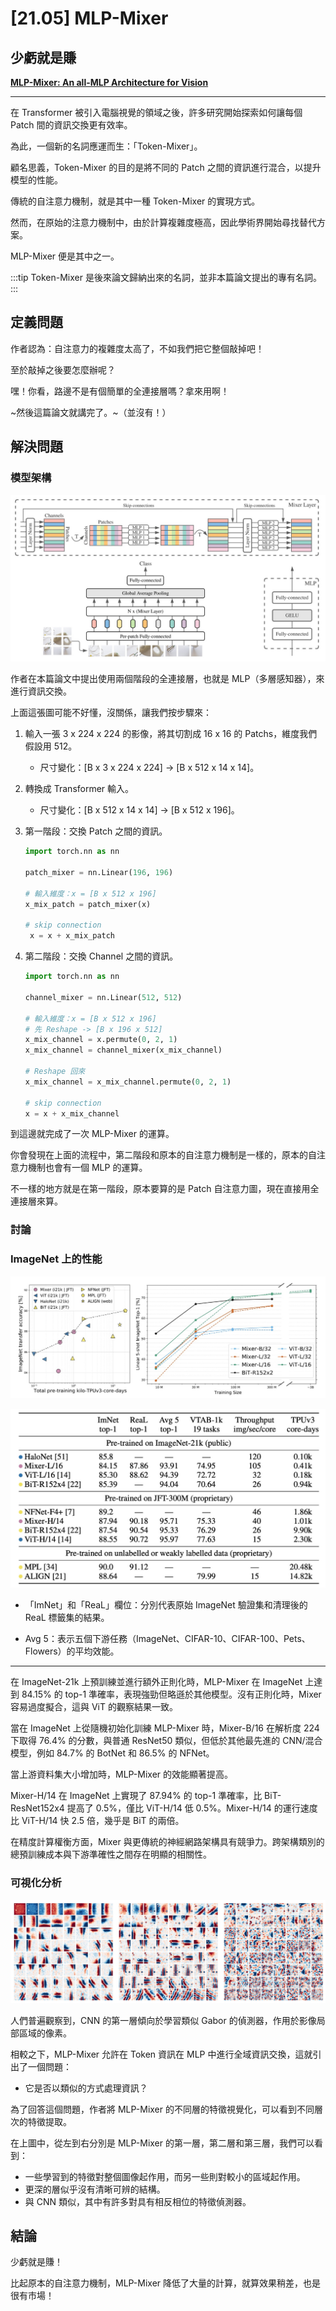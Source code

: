 # [21.05] MLP-Mixer

## 少虧就是賺

[**MLP-Mixer: An all-MLP Architecture for Vision**](https://arxiv.org/abs/2105.01601)

---

在 Transformer 被引入電腦視覺的領域之後，許多研究開始探索如何讓每個 Patch 間的資訊交換更有效率。

為此，一個新的名詞應運而生：「Token-Mixer」。

顧名思義，Token-Mixer 的目的是將不同的 Patch 之間的資訊進行混合，以提升模型的性能。

傳統的自注意力機制，就是其中一種 Token-Mixer 的實現方式。

然而，在原始的注意力機制中，由於計算複雜度極高，因此學術界開始尋找替代方案。

MLP-Mixer 便是其中之一。

:::tip
Token-Mixer 是後來論文歸納出來的名詞，並非本篇論文提出的專有名詞。
:::

## 定義問題

作者認為：自注意力的複雜度太高了，不如我們把它整個敲掉吧！

至於敲掉之後要怎麼辦呢？

嘿！你看，路邊不是有個簡單的全連接層嗎？拿來用啊！

~然後這篇論文就講完了。~（並沒有！）

## 解決問題

### 模型架構

![MLP-Mixer 模型架構](./img/img1.jpg)

作者在本篇論文中提出使用兩個階段的全連接層，也就是 MLP（多層感知器），來進行資訊交換。

上面這張圖可能不好懂，沒關係，讓我們按步驟來：

1. 輸入一張 3 x 224 x 224 的影像，將其切割成 16 x 16 的 Patchs，維度我們假設用 512。

   - 尺寸變化：[B x 3 x 224 x 224] -> [B x 512 x 14 x 14]。

2. 轉換成 Transformer 輸入。

   - 尺寸變化：[B x 512 x 14 x 14] -> [B x 512 x 196]。

3. 第一階段：交換 Patch 之間的資訊。

   ```python
   import torch.nn as nn

   patch_mixer = nn.Linear(196, 196)

   # 輸入維度：x = [B x 512 x 196]
   x_mix_patch = patch_mixer(x)

   # skip connection
    x = x + x_mix_patch
   ```

4. 第二階段：交換 Channel 之間的資訊。

   ```python
   import torch.nn as nn

   channel_mixer = nn.Linear(512, 512)

   # 輸入維度：x = [B x 512 x 196]
   # 先 Reshape -> [B x 196 x 512]
   x_mix_channel = x.permute(0, 2, 1)
   x_mix_channel = channel_mixer(x_mix_channel)

   # Reshape 回來
   x_mix_channel = x_mix_channel.permute(0, 2, 1)

   # skip connection
   x = x + x_mix_channel
   ```

到這邊就完成了一次 MLP-Mixer 的運算。

你會發現在上面的流程中，第二階段和原本的自注意力機制是一樣的，原本的自注意力機制也會有一個 MLP 的運算。

不一樣的地方就是在第一階段，原本要算的是 Patch 自注意力圖，現在直接用全連接層來算。

### 討論

### ImageNet 上的性能

![MLP-Mixer on ImageNet 1](./img/img3.jpg)

![mlp-mixer on imagenet 2](./img/img2.jpg)

- 「ImNet」和「ReaL」欄位：分別代表原始 ImageNet 驗證集和清理後的 ReaL 標籤集的結果。

- Avg 5：表示五個下游任務（ImageNet、CIFAR-10、CIFAR-100、Pets、Flowers）的平均效能。

---

在 ImageNet-21k 上預訓練並進行額外正則化時，MLP-Mixer 在 ImageNet 上達到 84.15% 的 top-1 準確率，表現強勁但略遜於其他模型。沒有正則化時，Mixer 容易過度擬合，這與 ViT 的觀察結果一致。

當在 ImageNet 上從隨機初始化訓練 MLP-Mixer 時，Mixer-B/16 在解析度 224 下取得 76.4% 的分數，與普通 ResNet50 類似，但低於其他最先進的 CNN/混合模型，例如 84.7% 的 BotNet 和 86.5% 的 NFNet。

當上游資料集大小增加時，MLP-Mixer 的效能顯著提高。

Mixer-H/14 在 ImageNet 上實現了 87.94% 的 top-1 準確率，比 BiT-ResNet152x4 提高了 0.5%，僅比 ViT-H/14 低 0.5%。Mixer-H/14 的運行速度比 ViT-H/14 快 2.5 倍，幾乎是 BiT 的兩倍。

在精度計算權衡方面，Mixer 與更傳統的神經網路架構具有競爭力。跨架構類別的總預訓練成本與下游準確性之間存在明顯的相關性。

### 可視化分析

![MLP-Mixer Visualization](./img/img4.jpg)

人們普遍觀察到，CNN 的第一層傾向於學習類似 Gabor 的偵測器，作用於影像局部區域的像素。

相較之下，MLP-Mixer 允許在 Token 資訊在 MLP 中進行全域資訊交換，這就引出了一個問題：

- 它是否以類似的方式處理資訊？

為了回答這個問題，作者將 MLP-Mixer 的不同層的特徵視覺化，可以看到不同層次的特徵提取。

在上圖中，從左到右分別是 MLP-Mixer 的第一層，第二層和第三層，我們可以看到：

- 一些學習到的特徵對整個圖像起作用，而另一些則對較小的區域起作用。
- 更深的層似乎沒有清晰可辨的結構。
- 與 CNN 類似，其中有許多對具有相反相位的特徵偵測器。

## 結論

少虧就是賺！

比起原本的自注意力機制，MLP-Mixer 降低了大量的計算，就算效果稍差，也是很有市場！
